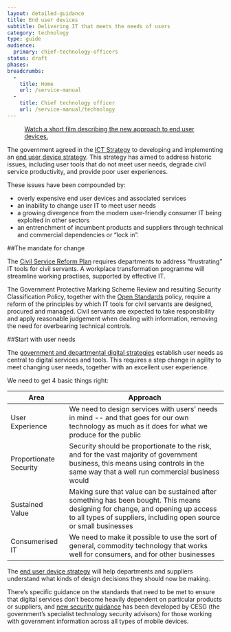 ```yaml
---
layout: detailed-guidance
title: End user devices
subtitle: Delivering IT that meets the needs of users
category: technology
type: guide
audience:
  primary: chief-technology-officers
status: draft
phases:
breadcrumbs:
  -
    title: Home
    url: /service-manual
  -
    title: Chief technology officer
    url: /service-manual/technology
---
```


<figure class="media-player-wrapper video"><a href="https://www.youtube.com/watch?v=7rnsqrraNb8">Watch a short film describing the new approach to end user devices.</a></figure>

The government agreed in the [ICT Strategy](https://www.gov.uk/government/publications/uk-government-ict-strategy-resources) to developing and implementing an [end user device strategy](https://www.gov.uk/government/publications/end-user-device-strategy). This strategy has aimed to address historic issues, including user tools that do not meet user needs, degrade civil service productivity, and provide poor user experiences. 

These issues have been compounded by:

* overly expensive end user devices and associated services
* an inability to change user IT to meet user needs
* a growing divergence from the modern user-friendly consumer IT being exploited in other sectors
* an entrenchment of incumbent products and suppliers through technical and commercial dependencies or “lock in”.

##The mandate for change

The [Civil Service Reform Plan](http://www.civilservice.gov.uk/wp-content/uploads/2012/06/Civil-Service-Reform-Plan-acc-final.pdf) requires departments to address “frustrating” IT tools for civil servants. A workplace transformation programme will streamline working practises, supported by effective IT.

The Government Protective Marking Scheme Review and resulting Security Classification Policy, together with the [Open Standards](https://www.gov.uk/government/publications/open-standards-principles) policy, require a reform of the principles by which IT tools for civil servants are designed, procured and managed. Civil servants are expected to take responsibility and apply reasonable judgement when dealing with information, removing the need for overbearing technical controls.

##Start with user needs

The [government and departmental digital strategies](/government/collections/government-digital-strategy-reports-and-research) establish user needs as central to digital services and tools. This requires a step change in agility to meet changing user needs, together with an excellent user experience.

We need to get 4 basic things right:

| Area | Approach |
|-----|-----|
| User Experience | We need to design services with users’ needs in mind -- and that goes for our own technology as much as it does for what we produce for the public |
| Proportionate Security | Security should be proportionate to the risk, and for the vast majority of government business, this means using controls in the same way that a well run commercial business would |
| Sustained Value | Making sure that value can be sustained after something has been bought. This means designing for change, and opening up access to all types of suppliers, including open source or small businesses |
| Consumerised IT | We need to make it possible to use the sort of general, commodity technology that works well for consumers, and for other businesses |

The [end user device strategy](https://www.gov.uk/government/publications/end-user-device-strategy) will help departments and suppliers understand what kinds of design decisions they should now be making.

There’s specific guidance on the standards that need to be met to ensure that digital services don’t become heavily dependent on particular products or suppliers, and
[new security guidance](/government/collections/end-user-devices-security-guidance) has been developed by CESG (the government’s specialist technology security advisors) for those working with government information across all types of mobile devices.
